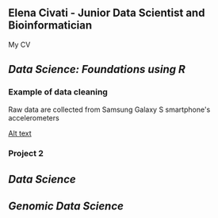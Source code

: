 ## Elena Civati - Junior Data Scientist and Bioinformatician
My CV



## *Data Science: Foundations using R*


### Example of data cleaning   
Raw data are collected from Samsung Galaxy S smartphone's accelerometers

[Alt text](https://github.com/Elenena/GettingandCleaningDataCourseProject)

### Project 2

## *Data Science*


## *Genomic Data Science*

